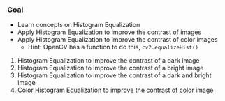 ### Goal
* Learn concepts on Histogram Equalization
* Apply Histogram Equalization to improve the contrast of images
* Apply Histogram Equalization to improve the contrast of color images
    - Hint: OpenCV has a function to do this, `cv2.equalizeHist()`
    
1. Histogram Equalization to improve the contrast of a dark image
2. Histogram Equalization to improve the contrast of a bright image
3. Histogram Equalization to improve the contrast of a dark and bright image
4. Color Histogram Equalization to improve the contrast of color image
